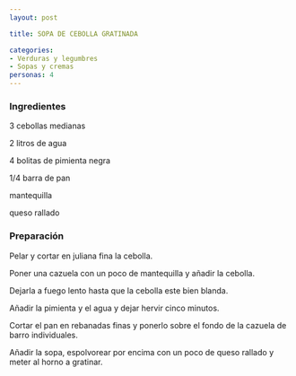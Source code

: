 ```yaml
---
layout: post

title: SOPA DE CEBOLLA GRATINADA

categories:
- Verduras y legumbres
- Sopas y cremas
personas: 4 
---
```


<h3>Ingredientes</h3>
3 cebollas medianas

2 litros de agua

4 bolitas de pimienta negra

1/4 barra de pan

mantequilla

queso rallado

<h3>Preparación</h3>
Pelar y cortar en juliana fina la cebolla.

Poner una cazuela con un poco de mantequilla y añadir la cebolla.

Dejarla a fuego lento hasta que la cebolla este bien blanda.

Añadir la pimienta y el agua y dejar hervir cinco minutos.

Cortar el pan en rebanadas finas y ponerlo sobre el fondo de la cazuela de barro individuales.

Añadir la sopa, espolvorear por encima con un poco de queso rallado y meter al horno a gratinar.